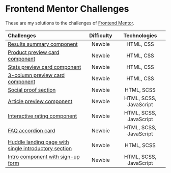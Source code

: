 # Frontend Mentor Challenges

These are my solutions to the challenges of [Frontend Mentor](https://www.frontendmentor.io).

| Challenges | Difficulty | Technologies |
| :--------- | :--------: | :----------: |
| [Results summary component](https://github.com/annafkt/frontend-mentor-challenges/tree/master/results-summary-component) | Newbie | HTML, CSS |
| [Product preview card component](https://github.com/annafkt/frontend-mentor-challenges/tree/master/product-preview-card-component) | Newbie | HTML, CSS |
| [Stats preview card component](https://github.com/annafkt/frontend-mentor-challenges/tree/master/stats-preview-card-component)     | Newbie | HTML, CSS |
| [3-column preview card component](https://github.com/annafkt/frontend-mentor-challenges/tree/master/3-column-preview-card-component) | Newbie | HTML, CSS |
| [Social proof section](https://github.com/annafkt/frontend-mentor-challenges/tree/master/social-proof-section) | Newbie | HTML, SCSS |
| [Article preview component](https://github.com/annafkt/frontend-mentor-challenges/tree/master/article-preview-component) | Newbie | HTML, SCSS, JavaScript |
| [Interactive rating component](https://github.com/annafkt/frontend-mentor-challenges/tree/master/interactive-rating-component) | Newbie | HTML, SCSS, JavaScript |
| [FAQ accordion card](https://github.com/annafkt/frontend-mentor-challenges/tree/main/faq-accordion-card) |Newbie | HTML, SCSS, JavaScript |
| [Huddle landing page with single introductory section](https://github.com/annafkt/frontend-mentor-challenges/tree/main/huddle-landing-page-with-single-introductory-section) | Newbie | HTML, SCSS |
| [Intro component with sign-up form](https://github.com/annafkt/frontend-mentor-challenges/tree/main/intro-component-with-signup-form) | Newbie | HTML, SCSS, JavaScript |
